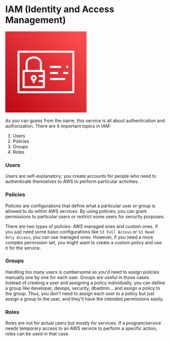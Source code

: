 # IAM (Identity and Access Management)

<img src="../img/IAM.png" alt="IAM Icon" width="256" height="256"/>

As you can guess from the name, this service is all about authentication and authorization. There are 4 important topics in IAM:

1. Users
2. Policies
3. Groups
4. Roles

### Users

Users are self-explanatory; you create accounts for people who need to authenticate themselves to AWS to perform particular activities.

### Policies

Policies are configurations that define what a particular user or group is allowed to do within AWS services. By using policies, you can grant permissions to particular users or restrict some users for security purposes.

There are two types of policies: AWS managed ones and custom ones. If you just need some basic configurations like `S3 Full Access` or `S3 Read Only Access`, you can use managed ones. However, if you need a more complex permission set, you might want to create a custom policy and use it for the service.

### Groups 

Handling too many users is cumbersome as you'd need to assign policies manually one by one for each user. Groups are useful in those cases. Instead of creating a user and assigning a policy individually, you can define a group like developer, devops, security, dbadmin... and assign a policy to the group. Thus, you don't need to assign each user to a policy but just assign a group to the user, and they'll have the intended permissions easily.

### Roles

Roles are not for actual users but mostly for services. If a program/service needs temporary access to an AWS service to perform a specific action, roles can be used in that case.